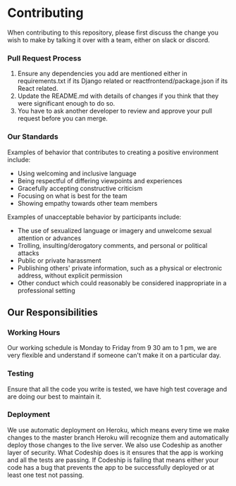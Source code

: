 # Contributing

When contributing to this repository, please first discuss the change you wish to make by talking it over with a team, either on slack or discord.

### Pull Request Process

1. Ensure any dependencies you add are mentioned either in requirements.txt if its Django related or reactfrontend/package.json if its React related.
2. Update the README.md with details of changes if you think that they were significant enough to do so.
3. You have to ask another developer to review and approve your pull request before you can merge.

### Our Standards

Examples of behavior that contributes to creating a positive environment
include:

* Using welcoming and inclusive language
* Being respectful of differing viewpoints and experiences
* Gracefully accepting constructive criticism
* Focusing on what is best for the team
* Showing empathy towards other team members

Examples of unacceptable behavior by participants include:

* The use of sexualized language or imagery and unwelcome sexual attention or
advances
* Trolling, insulting/derogatory comments, and personal or political attacks
* Public or private harassment
* Publishing others' private information, such as a physical or electronic
  address, without explicit permission
* Other conduct which could reasonably be considered inappropriate in a
  professional setting

## Our Responsibilities

### Working Hours

Our working schedule is Monday to Friday from 9 30 am to 1 pm, we are very flexible and understand if someone can't make it on a particular day.

### Testing 

Ensure that all the code you write is tested, we have high test coverage and are doing our best to maintain it.

### Deployment

We use automatic deployment on Heroku, which means every time we make changes to the master branch Heroku will recognize them and automatically deploy those changes to the live server. We also use Codeship as another layer of security. What Codeship does is it ensures that the app is working and all the tests are passing. If Codeship is failing that means either your code has a bug that prevents the app to be successfully deployed or at least one test not passing.
